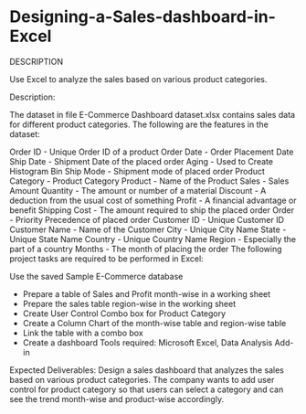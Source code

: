 # Designing-a-Sales-dashboard-in-Excel
DESCRIPTION

Use Excel to analyze the sales based on various product categories.

 

Description:

The dataset in file E-Commerce Dashboard dataset.xlsx contains sales data for different product categories. The following are the features in the dataset:

Order ID - Unique Order ID of a product
Order Date - Order Placement Date
Ship Date - Shipment Date of the placed order
Aging -	Used to Create Histogram Bin
Ship Mode -	Shipment mode of placed order
Product Category -	Product Category
Product	- Name of the Product
Sales - Sales Amount
Quantity -	The amount or number of a material
Discount -	A deduction from the usual cost of something
Profit -	A financial advantage or benefit
Shipping Cost -	The amount required to ship the placed order
Order - Priority	Precedence of placed order
Customer ID -	Unique Customer ID
Customer Name -	Name of the Customer
City	- Unique City Name
State	- Unique State Name
Country	- Unique Country Name
Region	- Especially the part of a country
Months	- The month of placing the order
The following project tasks are required to be performed in Excel:

Use the saved Sample E-Commerce database
- Prepare a table of Sales and Profit month-wise in a working sheet
- Prepare the sales table region-wise in the working sheet
- Create User Control Combo box for Product Category
- Create a Column Chart of the month-wise table and region-wise table
- Link the table with a combo box
- Create a dashboard
Tools required: Microsoft Excel, Data Analysis Add-in

 Expected Deliverables:  Design a sales dashboard that analyzes the sales based on various product categories. The company wants to add user control for product category so that users can select a category and can see the trend month-wise and product-wise accordingly.

